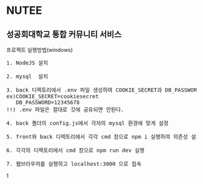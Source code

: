 NUTEE
=========
성공회대학교 통합 커뮤니티 서비스
---------
프로젝트 실행방법(windows)
<pre>
1. NodeJS 설치

2. mysql  설치

3. back 디렉토리에서 .env 파일 생성하여 COOKIE_SECRET과 DB_PASSWORD 설정
ex)COOKIE_SECRET=cookiesecret
   DB_PASSWORD=12345678
!!) .env 파일은 절대로 깃에 공유되면 안된다.

4. back 폴더의 config.js에서 각자의 mysql 환경에 맞게 설정

5. front와 back 디렉토리에서 각각 cmd 창으로 npm i 실행하여 의존성 설치

6. 각각의 디렉토리에서 cmd 창으로 npm run dev 실행

7. 웹브라우저를 실행하고 localhost:3000 으로 접속
</pre>
1